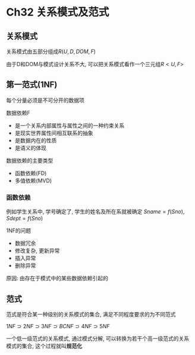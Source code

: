 # Ch32 关系模式及范式

## 关系模式
关系模式由五部分组成$R(U,D,DOM,F)$

由于D和DOM与模式设计关系不大, 可以把关系模式看作一个三元组$R<U,F>$

## 第一范式(1NF)
每个分量必须是不可分开的数据项

数据依赖F
- 是一个关系内部属性与属性之间的一种约束关系
- 是现实世界属性间相互联系的抽象
- 是数据内在的性质
- 是语义的体现

数据依赖的主要类型
- 函数依赖(FD)
- 多值依赖(MVD)

### 函数依赖
例如学生关系中, 学号确定了, 学生的姓名及所在系就被确定
$Sname=f(Sno)$, $Sdept=f(Sno)$


1NF的问题
- 数据冗余
- 修改复杂, 更新异常
- 插入异常
- 删除异常

原因: 由存在于模式中的某些数据依赖引起的

## 范式
范式是符合某一种级别的关系模式的集合, 满足不同程度要求的为不同范式

$1NF \supset 2NF \supset 3NF \supset BCNF \supset 4NF \supset 5NF$

一个低一级范式的关系模式, 通过模式分解, 可以转换为若干个高一级范式的关系模式的集合, 这个过程就叫**规范化**
